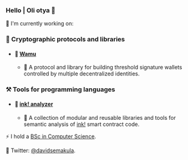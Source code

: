 ### Hello | Oli otya 👋

🔭 I'm currently working on:

### 🔑 Cryptographic protocols and libraries
- #### 🚀 [Wamu](https://github.com/wamutech)
  - 📖 A protocol and library for building threshold signature wallets controlled by multiple decentralized identities.

### ⚒️ Tools for programming languages
- #### 🚀 [ink! analyzer](https://github.com/ink-analyzer)
  - 📖 A collection of modular and reusable libraries and tools for semantic analysis of [ink!](https://use.ink/) smart contract code.

⚡ I hold a [BSc in Computer Science](https://cis.mak.ac.ug/).

💬 Twitter: [@davidsemakula](https://twitter.com/davidsemakula).